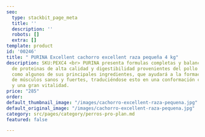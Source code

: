 ```yaml
---
seo:
  type: stackbit_page_meta
  title: ''
  description: ''
  robots: []
  extra: []
template: product
id: '00246'
title: " PURINA Excellent cachorro excellent raza pequeña 4 kg"
description: SKU:PEXC4 <br> PURINA presenta formulas completas y balanceadas a base
  de proteinas de alta calidad y digestibilidad provenientes del pollo y con arroz
  como algunos de sus principales ingredientes, que ayudará a la formación y desarrollo
  de músculos sanos y fuertes, traduciéndose esto en una conformación corporal ideal
  y una gran vitalidad.
price: "285"
order: 
default_thumbnail_image: "/images/cachorro-excellent-raza-pequena.jpg"
default_original_image: "/images/cachorro-excellent-raza-pequena.jpg"
category: src/pages/category/perros-pro-plan.md
featured: false

---
```

